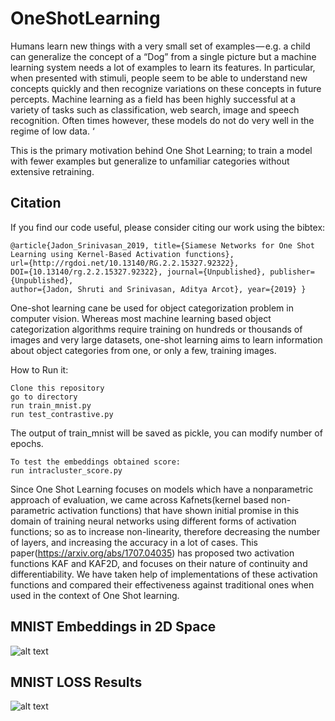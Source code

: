 # OneShotLearning
Humans learn new things with a very small set of examples — e.g. a child can generalize the concept of a “Dog” from a single picture but a machine learning system needs a lot of examples to learn its features. In particular, when presented with stimuli, people seem to be able to understand new concepts quickly and then recognize variations on these concepts in future percepts. Machine learning as a field has been highly successful at a variety of tasks such as classification, web search, image and speech recognition. Often times however, these models do not do very well in the regime of low data. ‘

This is the primary motivation behind One Shot Learning; to train a model with fewer examples but generalize to unfamiliar categories without extensive retraining.

## Citation
If you find our code useful, please consider citing our work using the bibtex:
```
@article{Jadon_Srinivasan_2019, title={Siamese Networks for One Shot Learning using Kernel-Based Activation functions}, 
url={http://rgdoi.net/10.13140/RG.2.2.15327.92322}, 
DOI={10.13140/rg.2.2.15327.92322}, journal={Unpublished}, publisher={Unpublished}, 
author={Jadon, Shruti and Srinivasan, Aditya Arcot}, year={2019} }
```

One-shot learning cane be used for object categorization problem in computer vision. Whereas most machine learning based object categorization algorithms require training on hundreds or thousands of images and very large datasets, one-shot learning aims to learn information about object categories from one, or only a few, training images.

How to Run it:
```
Clone this repository
go to directory
run train_mnist.py 
run test_contrastive.py
```
The output of train_mnist will be saved as pickle, you can modify number of epochs.
```
To test the embeddings obtained score:
run intracluster_score.py
```

Since One Shot Learning focuses on models which have a nonparametric approach of evaluation, we came across Kafnets(kernel based non-parametric activation functions) that have shown initial promise in this domain of training neural networks using different forms of activation functions; so as to increase non-linearity, therefore decreasing the number of layers, and increasing the accuracy in a lot of cases. This paper(https://arxiv.org/abs/1707.04035) has proposed two activation functions KAF and KAF2D, and focuses on their nature of continuity and differentiability. We have taken help of implementations of these activation functions and compared their effectiveness against traditional ones when used in the context of One Shot learning.

## MNIST Embeddings in 2D Space
![alt text](https://github.com/shruti-jadon/OneShotLearning/blob/master/Images_git/embeddings_Combined.jpg)
## MNIST LOSS Results
![alt text](https://github.com/shruti-jadon/OneShotLearning/blob/master/Images_git/MNISTLoss.jpg)
